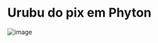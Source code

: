 # Urubu do pix em Phyton
![image](https://github.com/niic-noguee/urubu-do-pix/assets/104528696/4a9206b9-b1a0-4094-942a-f6dbdcd56f79)

